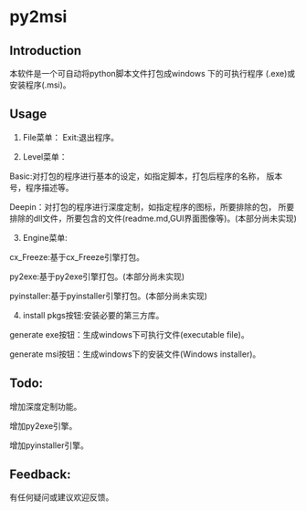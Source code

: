# **py2msi**

## Introduction
本软件是一个可自动将python脚本文件打包成windows 下的可执行程序
(.exe)或安装程序(.msi)。

## Usage
1. File菜单：
Exit:退出程序。

2. Level菜单：

Basic:对打包的程序进行基本的设定，如指定脚本，打包后程序的名称，
版本号，程序描述等。

Deepin：对打包的程序进行深度定制，如指定程序的图标，所要排除的包，
所要排除的dll文件，所要包含的文件(readme.md,GUI界面图像等)。(本部分尚未实现)

3. Engine菜单:

cx_Freeze:基于cx_Freeze引擎打包。

py2exe:基于py2exe引擎打包。(本部分尚未实现)

pyinstaller:基于pyinstaller引擎打包。(本部分尚未实现)

4. install pkgs按钮:安装必要的第三方库。

generate exe按钮：生成windows下可执行文件(executable file)。

generate msi按钮：生成windows下的安装文件(Windows installer)。

## Todo:
增加深度定制功能。

增加py2exe引擎。

增加pyinstaller引擎。

## Feedback:
有任何疑问或建议欢迎反馈。




